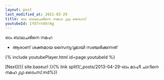 ```yaml
---
layout: post
last_modified_at: 2021-03-29
title: ഓം ബാലചരിനെ നമഹ ൧൧ ടൈംസ്
youtubeId: 1YO7rnXhrAg
---
```

 
 
 ഓം ബാലചരിനെ നമഹ 
 
 -  ആരാണ് ശക്തമായ സൈന്യവുമായി സഞ്ചരിക്കുന്നത് 
 
  
 
  
 
 
 
 
 
 


{% include youtubePlayer.html id=page.youtubeId %}
 
[Next]({{ site.baseurl }}{% link  split1/_posts/2013-04-29-ഓം മാഹീ ചാറിനെ നമഹ ൧൧ ടൈംസ്.md%})
 
